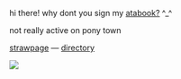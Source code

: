 hi there! why dont you sign my [atabook?](https://kyubao.atabook.org/) ^_^

not really active on pony town

[strawpage](https://2tym.straw.page/) — [directory](https://insufferableprickhead.straw.page/)

![](https://file.garden/ZeQsUxqOoVX2psZh/image-15.png)
